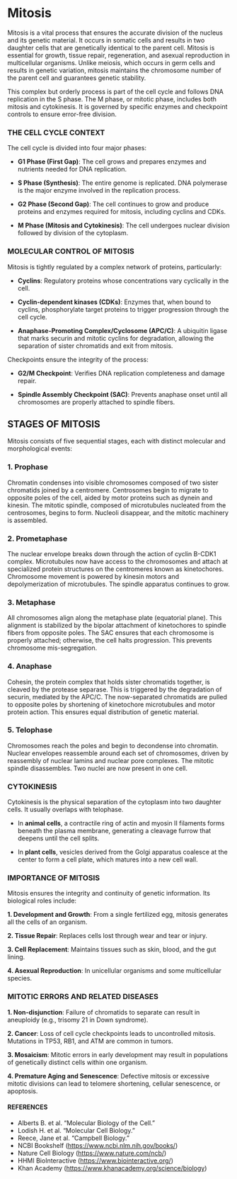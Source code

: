 # Mitosis

Mitosis is a vital process that ensures the accurate division of the
nucleus and its genetic material. It occurs in somatic cells and results
in two daughter cells that are genetically identical to the parent cell.
Mitosis is essential for growth, tissue repair, regeneration, and
asexual reproduction in multicellular organisms. Unlike meiosis, which
occurs in germ cells and results in genetic variation, mitosis maintains
the chromosome number of the parent cell and guarantees genetic
stability.

This complex but orderly process is part of the cell cycle and follows
DNA replication in the S phase. The M phase, or mitotic phase, includes
both mitosis and cytokinesis. It is governed by specific enzymes and
checkpoint controls to ensure error-free division.

### THE CELL CYCLE CONTEXT

The cell cycle is divided into four major phases:

-   **G1 Phase (First Gap)**: The cell grows and prepares enzymes and
    nutrients needed for DNA replication.

-   **S Phase (Synthesis)**: The entire genome is replicated. DNA
    polymerase is the major enzyme involved in the replication process.

-   **G2 Phase (Second Gap)**: The cell continues to grow and produce
    proteins and enzymes required for mitosis, including cyclins and
    CDKs.

-   **M Phase (Mitosis and Cytokinesis)**: The cell undergoes nuclear
    division followed by division of the cytoplasm.

### MOLECULAR CONTROL OF MITOSIS

Mitosis is tightly regulated by a complex network of proteins,
particularly:

-   **Cyclins**: Regulatory proteins whose concentrations vary
    cyclically in the cell.

-   **Cyclin-dependent kinases (CDKs)**: Enzymes that, when bound to
    cyclins, phosphorylate target proteins to trigger progression
    through the cell cycle.

-   **Anaphase-Promoting Complex/Cyclosome (APC/C)**: A ubiquitin ligase
    that marks securin and mitotic cyclins for degradation, allowing the
    separation of sister chromatids and exit from mitosis.

Checkpoints ensure the integrity of the process:

-   **G2/M Checkpoint**: Verifies DNA replication completeness and
    damage repair.

-   **Spindle Assembly Checkpoint (SAC)**: Prevents anaphase onset until
    all chromosomes are properly attached to spindle fibers.

## STAGES OF MITOSIS

Mitosis consists of five sequential stages, each with distinct molecular
and morphological events:

### 1. Prophase

Chromatin condenses into visible chromosomes composed of two sister
chromatids joined by a centromere. Centrosomes begin to migrate to
opposite poles of the cell, aided by motor proteins such as dynein and
kinesin. The mitotic spindle, composed of microtubules nucleated from
the centrosomes, begins to form. Nucleoli disappear, and the mitotic
machinery is assembled.

### 2. Prometaphase

The nuclear envelope breaks down through the action of cyclin B-CDK1
complex. Microtubules now have access to the chromosomes and attach at
specialized protein structures on the centromeres known as kinetochores.
Chromosome movement is powered by kinesin motors and depolymerization of
microtubules. The spindle apparatus continues to grow.

### 3. Metaphase

All chromosomes align along the metaphase plate (equatorial plane). This
alignment is stabilized by the bipolar attachment of kinetochores to
spindle fibers from opposite poles. The SAC ensures that each chromosome
is properly attached; otherwise, the cell halts progression. This
prevents chromosome mis-segregation.

### 4. Anaphase

Cohesin, the protein complex that holds sister chromatids together, is
cleaved by the protease separase. This is triggered by the degradation
of securin, mediated by the APC/C. The now-separated chromatids are
pulled to opposite poles by shortening of kinetochore microtubules and
motor protein action. This ensures equal distribution of genetic
material.

### 5. Telophase

Chromosomes reach the poles and begin to decondense into chromatin.
Nuclear envelopes reassemble around each set of chromosomes, driven by
reassembly of nuclear lamins and nuclear pore complexes. The mitotic
spindle disassembles. Two nuclei are now present in one cell.

### CYTOKINESIS

Cytokinesis is the physical separation of the cytoplasm into two
daughter cells. It usually overlaps with telophase.

-   In **animal cells**, a contractile ring of actin and myosin II
    filaments forms beneath the plasma membrane, generating a cleavage
    furrow that deepens until the cell splits.

-   In **plant cells**, vesicles derived from the Golgi apparatus
    coalesce at the center to form a cell plate, which matures into a
    new cell wall.

### IMPORTANCE OF MITOSIS

Mitosis ensures the integrity and continuity of genetic information. Its
biological roles include:

**1. Development and Growth**: From a single fertilized egg, mitosis
generates all the cells of an organism.

**2. Tissue Repair**: Replaces cells lost through wear and tear or
injury.

**3. Cell Replacement**: Maintains tissues such as skin, blood, and the
gut lining.

**4. Asexual Reproduction**: In unicellular organisms and some
multicellular species.

### MITOTIC ERRORS AND RELATED DISEASES

**1. Non-disjunction**: Failure of chromatids to separate can result in
aneuploidy (e.g., trisomy 21 in Down syndrome).

**2. Cancer**: Loss of cell cycle checkpoints leads to uncontrolled
mitosis. Mutations in TP53, RB1, and ATM are common in tumors.

**3. Mosaicism**: Mitotic errors in early development may result in
populations of genetically distinct cells within one organism.

**4. Premature Aging and Senescence**: Defective mitosis or excessive
mitotic divisions can lead to telomere shortening, cellular senescence,
or apoptosis.

#### REFERENCES

-   Alberts B. et al. “Molecular Biology of the Cell.”
-   Lodish H. et al. “Molecular Cell Biology.”
-   Reece, Jane et al. “Campbell Biology.”
-   NCBI Bookshelf (<https://www.ncbi.nlm.nih.gov/books/>)
-   Nature Cell Biology (<https://www.nature.com/ncb/>)
-   HHMI BioInteractive (<https://www.biointeractive.org/>)
-   Khan Academy (<https://www.khanacademy.org/science/biology>)
